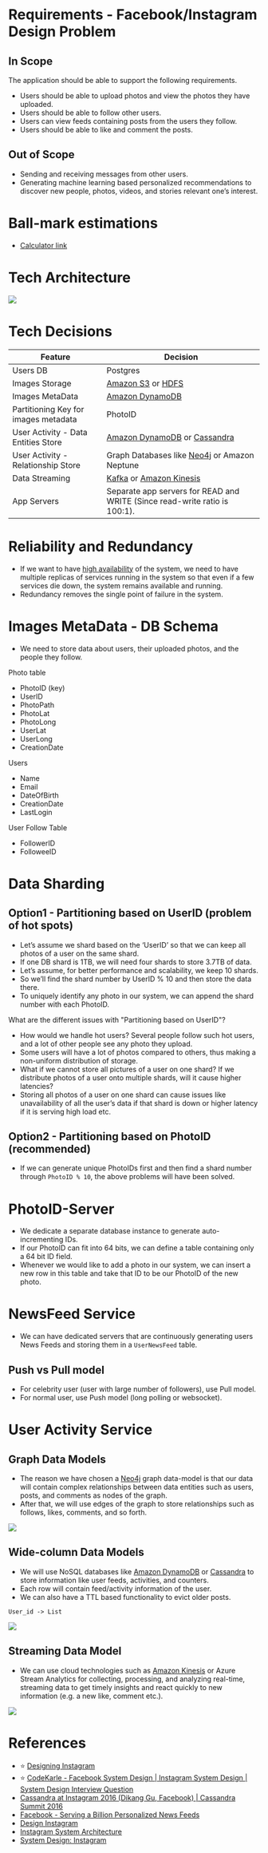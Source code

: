 # Requirements - Facebook/Instagram Design Problem

## In Scope
The application should be able to support the following requirements.
- Users should be able to upload photos and view the photos they have uploaded.
- Users should be able to follow other users.
- Users can view feeds containing posts from the users they follow.
- Users should be able to like and comment the posts.

## Out of Scope
- Sending and receiving messages from other users.
- Generating machine learning based personalized recommendations to discover new people, photos, videos, and stories relevant one’s interest.

# Ball-mark estimations
- [Calculator link](https://docs.google.com/spreadsheets/d/15vApko2QrmZmv5qTEIyU_IAWvgY3MD23TR3TuLUiPc8/edit#gid=230262262)

# Tech Architecture

![](SocialNetworkDesignProblemHLD.png)

# Tech Decisions

| Feature                              | Decision                                                                                                                                                                                           |
|--------------------------------------|----------------------------------------------------------------------------------------------------------------------------------------------------------------------------------------------------|
| Users DB                             | Postgres                                                                                                                                                                                           |
| Images Storage                       | [Amazon S3](../../2_AWSComponents/7_StorageServices/3_ObjectStorageS3/Readme.md) or [HDFS](../../1_HLDDesignComponents/5_BigDataComponents/ETLServices/BatchProcessing/ApacheHadoop/ApacheHDFS.md) |
| Images MetaData                      | [Amazon DynamoDB](../../2_AWSComponents/6_DatabaseServices/AmazonDynamoDB/Readme.md)                                                                                                               |
| Partitioning Key for images metadata | PhotoID                                                                                                                                                                                            |
| User Activity - Data Entities Store  | [Amazon DynamoDB](../../2_AWSComponents/6_DatabaseServices/AmazonDynamoDB/Readme.md) or [Cassandra](../../1_HLDDesignComponents/3_DatabaseComponents/NoSQL-Databases/ApacheCasandra.md)            |
| User Activity - Relationship Store   | Graph Databases like [Neo4j](../../1_HLDDesignComponents/3_DatabaseComponents/NoSQL-Databases/Neo4j.md) or Amazon Neptune                                                                          |
| Data Streaming                       | [Kafka](../../1_HLDDesignComponents/4_MessageBrokers/Kafka/Readme.md) or [Amazon Kinesis](../../2_AWSComponents/5_MessageBrokerServices/AmazonKinesis/Readme.md)                                   |
| App Servers                          | Separate app servers for READ and WRITE (Since read-write ratio is 100:1).                                                                                                                         |

# Reliability and Redundancy
- If we want to have [high availability](../../1_HLDDesignComponents/0_SystemGlossaries/Reliability/HighAvailability.md) of the system, we need to have multiple replicas of services running in the system so that even if a few services die down, the system remains available and running.
- Redundancy removes the single point of failure in the system.

# Images MetaData - DB Schema
- We need to store data about users, their uploaded photos, and the people they follow.

Photo table
- PhotoID (key)
- UserID
- PhotoPath
- PhotoLat
- PhotoLong
- UserLat
- UserLong
- CreationDate

Users
- Name
- Email
- DateOfBirth
- CreationDate
- LastLogin

User Follow Table
- FollowerID
- FolloweeID

# Data Sharding

## Option1 - Partitioning based on UserID (problem of hot spots)
- Let’s assume we shard based on the ‘UserID’ so that we can keep all photos of a user on the same shard.
- If one DB shard is 1TB, we will need four shards to store 3.7TB of data.
- Let’s assume, for better performance and scalability, we keep 10 shards.
- So we’ll find the shard number by UserID % 10 and then store the data there.
- To uniquely identify any photo in our system, we can append the shard number with each PhotoID.

What are the different issues with "Partitioning based on UserID"?
- How would we handle hot users? Several people follow such hot users, and a lot of other people see any photo they upload.
- Some users will have a lot of photos compared to others, thus making a non-uniform distribution of storage.
- What if we cannot store all pictures of a user on one shard? If we distribute photos of a user onto multiple shards, will it cause higher latencies?
- Storing all photos of a user on one shard can cause issues like unavailability of all the user’s data if that shard is down or higher latency if it is serving high load etc.

## Option2 - Partitioning based on PhotoID (recommended)
- If we can generate unique PhotoIDs first and then find a shard number through `PhotoID % 10`, the above problems will have been solved.

# PhotoID-Server
- We dedicate a separate database instance to generate auto-incrementing IDs. 
- If our PhotoID can fit into 64 bits, we can define a table containing only a 64 bit ID field.
- Whenever we would like to add a photo in our system, we can insert a new row in this table and take that ID to be our PhotoID of the new photo.

# NewsFeed Service
- We can have dedicated servers that are continuously generating users News Feeds and storing them in a `UserNewsFeed` table.

## Push vs Pull model
- For celebrity user (user with large number of followers), use Pull model.
- For normal user, use Push model (long polling or websocket).

# User Activity Service

## Graph Data Models
- The reason we have chosen a [Neo4j](../../1_HLDDesignComponents/3_DatabaseComponents/NoSQL-Databases/Neo4j.md) graph data-model is that our data will contain complex relationships between data entities such as users, posts, and comments as nodes of the graph.
- After that, we will use edges of the graph to store relationships such as follows, likes, comments, and so forth.

![](https://live.staticflickr.com/65535/51813972019_ddfbe16c97_z.jpg)

## Wide-column Data Models
- We will use NoSQL databases like [Amazon DynamoDB](../../2_AWSComponents/6_DatabaseServices/AmazonDynamoDB/Readme.md) or [Cassandra](../../1_HLDDesignComponents/3_DatabaseComponents/NoSQL-Databases/ApacheCasandra.md) to store information like user feeds, activities, and counters.
- Each row will contain feed/activity information of the user.
- We can also have a TTL based functionality to evict older posts.

````
User_id -> List
````

![](https://live.staticflickr.com/65535/51813632951_0f0f673287_w.jpg)

## Streaming Data Model
- We can use cloud technologies such as [Amazon Kinesis](../../2_AWSComponents/5_MessageBrokerServices/AmazonKinesis/Readme.md) or Azure Stream Analytics for collecting, processing, and analyzing real-time, streaming data to get timely insights and react quickly to new information (e.g. a new like, comment etc.).

![](https://live.staticflickr.com/65535/51814358575_69266135f8_z.jpg)

# References
- :star: [Designing Instagram](http://highscalability.com/blog/2022/1/11/designing-instagram.html)
- :star: [CodeKarle - Facebook System Design | Instagram System Design | System Design Interview Question](https://www.youtube.com/watch?v=9-hjBGxuiEs)
- [Cassandra at Instagram 2016 (Dikang Gu, Facebook) | Cassandra Summit 2016](https://www.youtube.com/watch?v=_BfMH4GQWnk)
- [Facebook - Serving a Billion Personalized News Feeds](https://www.youtube.com/watch?v=Xpx5RYNTQvg)
- [Design Instagram](https://www.enjoyalgorithms.com/blog/design-instagram)
- [Instagram System Architecture](https://medium.com/interviewnoodle/instagram-system-architecture-fdbec22e48ee)
- [System Design: Instagram](https://www.educative.io/courses/grokking-the-system-design-interview/m2yDVZnQ8lG)